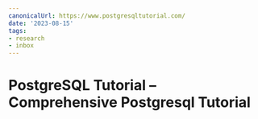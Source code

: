 ```yaml
---
canonicalUrl: https://www.postgresqltutorial.com/
date: '2023-08-15'
tags:
- research
- inbox
---
```


# PostgreSQL Tutorial – Comprehensive Postgresql Tutorial